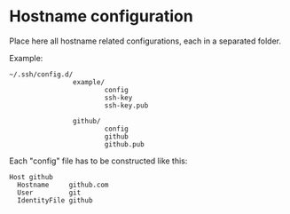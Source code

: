 # Hostname configuration

Place here all hostname related configurations, each in a separated folder.

Example:

```
~/.ssh/config.d/
                example/
                        config
                        ssh-key
                        ssh-key.pub

                github/
                        config
                        github
                        github.pub
```

Each "config" file has to be constructed like this:

```
Host github
  Hostname     github.com
  User         git
  IdentityFile github
```

